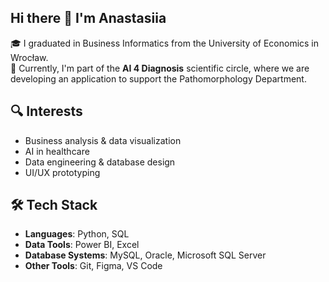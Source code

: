 ## Hi there 👋 I'm Anastasiia

🎓 I graduated in Business Informatics from the University of Economics in Wrocław.  
🧪 Currently, I'm part of the **AI 4 Diagnosis** scientific circle, where we are developing an application to support the Pathomorphology Department.  

## 🔍 Interests

- Business analysis & data visualization  
- AI in healthcare  
- Data engineering & database design  
- UI/UX prototyping

## 🛠️ Tech Stack

- **Languages**: Python, SQL  
- **Data Tools**: Power BI, Excel  
- **Database Systems**: MySQL, Oracle, Microsoft SQL Server  
- **Other Tools**: Git, Figma, VS Code
<!--
**Anastasiiaskrp22/Anastasiiaskrp22** is a ✨ _special_ ✨ repository because its `README.md` (this file) appears on your GitHub profile.

Here are some ideas to get you started:

- 🔭 I’m currently working on ...
- 🌱 I’m currently learning ...
- 👯 I’m looking to collaborate on ...
- 🤔 I’m looking for help with ...
- 💬 Ask me about ...
- 📫 How to reach me: ...
- 😄 Pronouns: ...
- ⚡ Fun fact: ...
-->
